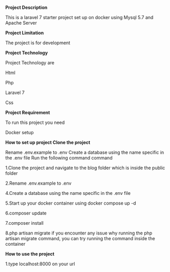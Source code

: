 
**Project Description**

This is a laravel 7 starter project set up on docker using Mysql 5.7 and Apache Server

**Project Limitation**

The project is for development

**Project Technology**

Project Technology are

Html

Php

Laravel 7

Css



**Project Requirement**

To run this project you need

Docker setup

**How to set up project Clone the project**

Rename .env.example to .env Create a database using the name specific in the .env file Run the following command command



1.Clone the project and navigate to the blog folder which is inside the public folder

2.Rename .env.example to .env

4.Create a database using the name specific in the .env file

5.Start up your docker container using docker compose up -d

6.composer update

7.composer install

8.php artisan migrate if you encounter any issue why running the php artisan migrate command, you can try running the command inside the container


**How to use the project**

1.type localhost:8000 on your url

